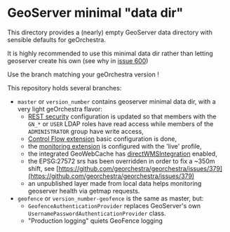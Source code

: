 GeoServer minimal "data dir"
============================

This directory provides a (nearly) empty GeoServer data directory with sensible defaults for geOrchestra.

It is highly recommended to use this minimal data dir rather than letting geoserver create his own (see why in [issue 600](https://github.com/georchestra/georchestra/issues/600))

Use the branch matching your geOrchestra version !

This repository holds several branches:
 - ```master``` or `version_number` contains geoserver minimal data dir, with a very light geOrchestra flavor:
   - [REST security](http://docs.geoserver.org/stable/en/user/security/rest.html) configuration is updated so that members with the ```GN_*``` or ```USER``` LDAP roles have read access while members of the ```ADMINISTRATOR``` group have write access,
   - [Control Flow extension](http://docs.geoserver.org/stable/en/user/extensions/controlflow/index.html) basic configuration is done,
   - the [monitoring extension](http://docs.geoserver.org/stable/en/user/extensions/monitoring/index.html) is configured with the 'live' profile,
   - the integrated GeoWebCache has [directWMSIntegration](http://docs.geoserver.org/stable/en/user/geowebcache/using.html#direct-integration-with-geoserver-wms) enabled,
   - the EPSG:27572 srs has been overridden in order to fix a ~350m shift, see [https://github.com/georchestra/georchestra/issues/379](https://github.com/georchestra/georchestra/issues/379)
   - an unpublished layer made from local data helps monitoring geoserver health via getmap requests.
 - ```geofence``` or `version_number-geofence` is the same as master, but:
   - ```GeofenceAuthenticationProvider``` replaces GeoServer's own ```UsernamePasswordAuthenticationProvider``` class.
   - "Production logging" quiets GeoFence logging
